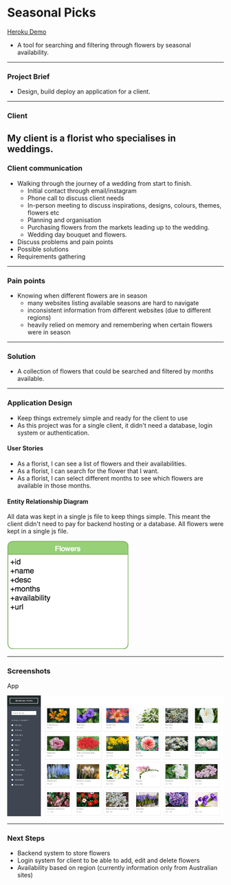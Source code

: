 # Seasonal Picks
[Heroku Demo](https://seasonalpicks.herokuapp.com/)

- A tool for searching and filtering through flowers by seasonal availability.

------
### Project Brief

- Design, build deploy an application for a client.

------
### Client

My client is a florist who specialises in weddings.
------
### Client communication

- Walking through the journey of a wedding from start to finish.
  - Initial contact through email/instagram
  - Phone call to discuss client needs
  - In-person meeting to discuss inspirations, designs, colours, themes, flowers etc
  - Planning and organisation
  - Purchasing flowers from the markets leading up to the wedding.
  - Wedding day bouquet and flowers.
- Discuss problems and pain points
- Possible solutions
- Requirements gathering

------
### Pain points

- Knowing when different flowers are in season
  - many websites listing available seasons are hard to navigate
  - inconsistent information from different websites (due to different regions)
  - heavily relied on memory and remembering when certain flowers were in season

------
### Solution

- A collection of flowers that could be searched and filtered by months available.
------
### Application Design

- Keep things extremely simple and ready for the client to use
- As this project was for a single client, it didn't need a database, login system or authentication.

#### User Stories

- As a florist, I can see a list of flowers and their availabilities.
- As a florist, I can search for the flower that I want.
- As a florist, I can select different months to see which flowers are available in those months.

#### Entity Relationship Diagram

All data was kept in a single js file to keep things simple. This meant the client didn't need to pay for backend hosting or a database. All flowers were kept in a single js file.

![ERD](/public/readme/ERD.png?raw=true)

------
### Screenshots
App

![Main](/public/readme/main.png?raw=true)

------
### Next Steps

- Backend system to store flowers
- Login system for client to be able to add, edit and delete flowers
- Availability based on region (currently information only from Australian sites)
